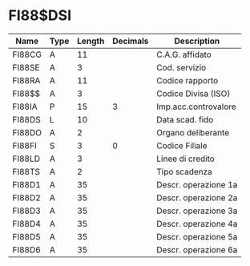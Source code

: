# FI88$DSI

| Name | Type | Length | Decimals | Description |
| ---- | ---- | ------ | -------- | ----------- |
| FI88CG | A | 11 |  | C.A.G. affidato |
| FI88SE | A | 3 |  | Cod. servizio |
| FI88RA | A | 11 |  | Codice rapporto |
| FI88$$ | A | 3 |  | Codice Divisa (ISO) |
| FI88IA | P | 15 | 3 | Imp.acc.controvalore |
| FI88DS | L | 10 |  | Data scad. fido |
| FI88DO | A | 2 |  | Organo deliberante |
| FI88FI | S | 3 | 0 | Codice Filiale |
| FI88LD | A | 3 |  | Linee di credito |
| FI88TS | A | 2 |  | Tipo scadenza |
| FI88D1 | A | 35 |  | Descr. operazione 1a |
| FI88D2 | A | 35 |  | Descr. operazione 2a |
| FI88D3 | A | 35 |  | Descr. operazione 3a |
| FI88D4 | A | 35 |  | Descr. operazione 4a |
| FI88D5 | A | 35 |  | Descr. operazione 5a |
| FI88D6 | A | 35 |  | Descr. operazione 6a |
